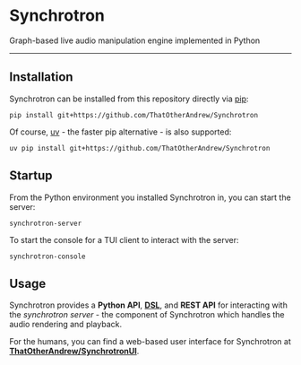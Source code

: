 # Synchrotron

Graph-based live audio manipulation engine implemented in Python

---

## Installation

Synchrotron can be installed from this repository directly via [pip](https://packaging.python.org/en/latest/tutorials/installing-packages/):

```shell
pip install git+https://github.com/ThatOtherAndrew/Synchrotron
```

Of course, [uv](https://astral.sh/blog/uv) - the faster pip alternative - is also supported:

```shell
uv pip install git+https://github.com/ThatOtherAndrew/Synchrotron
```

## Startup

From the Python environment you installed Synchrotron in, you can start the server:

```shell
synchrotron-server
```

To start the console for a TUI client to interact with the server:

```shell
synchrotron-console
```

## Usage

Synchrotron provides a **Python API**, **[DSL](https://www.jetbrains.com/mps/concepts/domain-specific-languages/)**, and **REST API** for interacting with the *synchrotron server* - the component of Synchrotron which handles the audio rendering and playback.

For the humans, you can find a web-based user interface for Synchrotron at **[ThatOtherAndrew/SynchrotronUI](https://github.com/ThatOtherAndrew/SynchrotronUI)**.
